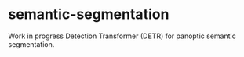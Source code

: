 # semantic-segmentation
Work in progress
Detection Transformer (DETR) for panoptic semantic segmentation.
